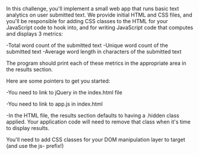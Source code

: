 In this challenge, you'll implement a small web app that runs basic text analytics on user submitted text. We provide initial HTML and CSS files, and you'll be responsible for adding CSS classes to the HTML for your JavaScript code to hook into, and for writing JavaScript code that computes and displays 3 metrics:

-Total word count of the submitted text
-Unique word count of the submitted text
-Average word length in characters of the submitted text

The program should print each of these metrics in the appropriate area in the results section.

Here are some pointers to get you started:

-You need to link to jQuery in the index.html file

-You need to link to app.js in index.html

-In the HTML file, the results section defaults to having a .hidden class applied. Your application code will need to remove that class when it's time   to display results.

You'll need to add CSS classes for your DOM manipulation layer to target (and use the js- prefix!)
